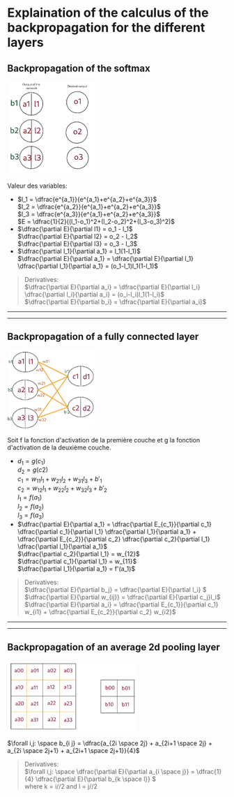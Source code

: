 # Explaination of the calculus of the backpropagation for the different layers

## Backpropagation of the softmax

<img src="last_layer.png" width="200">

Valeur des variables:  
- $l_1 = \dfrac{e^{a_1}}{e^{a_1}+e^{a_2}+e^{a_3}}$  
$l_2 = \dfrac{e^{a_2}}{e^{a_1}+e^{a_2}+e^{a_3}}$  
$l_3 = \dfrac{e^{a_3}}{e^{a_1}+e^{a_2}+e^{a_3}}$  
$E = \dfrac{1}{2}((l_1-o_1)^2+(l_2-o_2)^2+(l_3-o_3)^2)$
- $\dfrac{\partial E}{\partial l1} = o_1 - l_1$  
$\dfrac{\partial E}{\partial l2} = o_2 - l_2$  
$\dfrac{\partial E}{\partial l3} = o_3 - l_3$  
- $\dfrac{\partial l_1}{\partial a_1} = l_1(1-l_1)$  
$\dfrac{\partial E}{\partial a_1} = \dfrac{\partial E}{\partial l_1} \dfrac{\partial l_1}{\partial a_1} = (o_1-l_1)l_1(1-l_1)$  

> Derivatives:  
$\dfrac{\partial E}{\partial a_i} = \dfrac{\partial E}{\partial l_i} \dfrac{\partial l_i}{\partial a_i} = (o_i-l_i)l_1(1-l_i)$  
$\dfrac{\partial E}{\partial b_i} = \dfrac{\partial E}{\partial a_i}$

---
---

## Backpropagation of a fully connected layer

<img src="fully_connected.png" width="200">

Soit f la fonction d'activation de la première couche et g la fonction d'activation de la deuxième couche.
- $d_1 =g(c_1)$  
$d_2 = g(c2)$  
$c_1 = w_{11}l_1 + w_{21}l_2 + w_{31}l_3 + b'_1$  
$c_2 = w_{12}l_1 + w_{22}l_2 + w_{32}l_3 + b'_2$  
$l_1 = f(a_1)$  
$l_2 = f(a_2)$  
$l_3 = f(a_3)$  
- $\dfrac{\partial E}{\partial a_1} = \dfrac{\partial E_{c_1}}{\partial c_1} \dfrac{\partial c_1}{\partial l_1} \dfrac{\partial l_1}{\partial a_1} + \dfrac{\partial E_{c_2}}{\partial c_2} \dfrac{\partial c_2}{\partial l_1} \dfrac{\partial l_1}{\partial a_1}$  
$\dfrac{\partial c_2}{\partial l_1} = w_{12}$  
$\dfrac{\partial c_1}{\partial l_1} = w_{11}$  
$\dfrac{\partial l_1}{\partial a_1} = f'(a_1)$  

> Derivatives:  
$\dfrac{\partial E}{\partial b_j} = \dfrac{\partial E}{\partial l_i} $  
$\dfrac{\partial E}{\partial w_{ij}} = \dfrac{\partial E}{\partial c_j}l_i$  
$\dfrac{\partial E}{\partial a_i} = \dfrac{\partial E_{c_1}}{\partial c_1} w_{i1} + \dfrac{\partial E_{c_2}}{\partial c_2} w_{i2}$  
---
---

## Backpropagation of an average 2d pooling layer

<img src="2d_pooling_layer.png" width="300">

$\forall i,j: \space b_{i j} = \dfrac{a_{2i \space 2j} + a_{2i+1 \space 2j} + a_{2i \space 2j+1} + a_{2i+1 \space 2j+1}}{4}$

> Derivatives:  
$\forall i,j: \space \dfrac{\partial E}{\partial a_{i \space j}} = \dfrac{1}{4} \dfrac{\partial E}{\partial b_{k \space l}} $  
where k = i//2 and l = j//2

